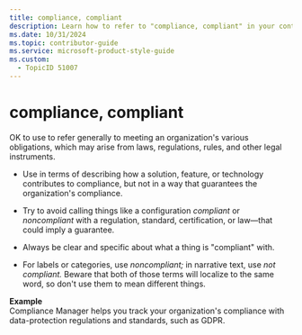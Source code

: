 ```yaml
---
title: compliance, compliant
description: Learn how to refer to "compliance, compliant" in your content.
ms.date: 10/31/2024
ms.topic: contributor-guide
ms.service: microsoft-product-style-guide
ms.custom:
  - TopicID 51007
---
```



# compliance, compliant

OK to use to refer generally to meeting an organization's various obligations, which may arise from laws, regulations, rules, and other legal instruments.

- ​Use in terms of describing how a solution, feature, or technology contributes to compliance, but not in a way that guarantees the organization's compliance.

- Try to avoid calling things like a configuration *compliant* or *noncompliant* with a regulation, standard, certification, or law—that could imply a guarantee.

- Always be clear and specific about what a thing is "compliant" with.

- For labels or categories, use *noncompliant;* in narrative text, use *not compliant.* Beware that both of those terms will localize to the same word, so don't use them to mean different things.

**Example**  
Compliance Manager helps you track your organization's compliance with data-protection regulations and standards, such as GDPR.